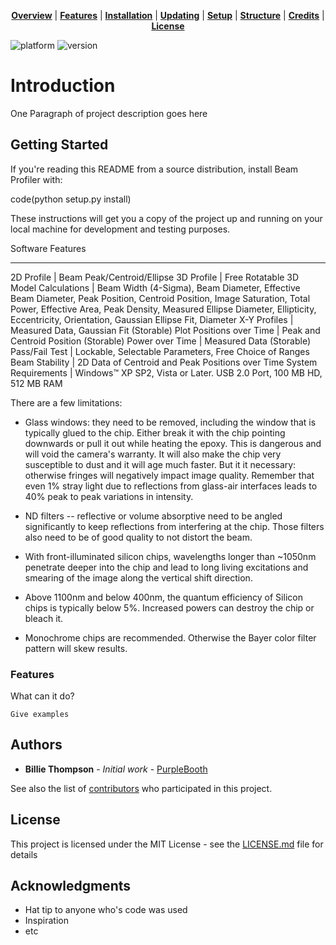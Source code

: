<p align="center">
<b><a href="#overview">Overview</a></b>
|
<b><a href="#features">Features</a></b>
|
<b><a href="#installation">Installation</a></b>
|
<b><a href="#updating">Updating</a></b>
|
<b><a href="#setup">Setup</a></b>
|
<b><a href="#structure">Structure</a></b>
|
<b><a href="#credits">Credits</a></b>
|
<b><a href="#license">License</a></b>
</p>

![platform](https://img.shields.io/badge/platform-OS%20X%20%7C%20Linux-808080.svg?style=flat-square)
![version](https://img.shields.io/badge/python-v2.7-brightgreen.svg)


# Introduction

One Paragraph of project description goes here

## Getting Started

If you're reading this README from a source distribution, install Beam Profiler
with:

code(python setup.py install)
    
These instructions will get you a copy of the project up and running on your local machine for development and testing purposes.

Software Features

-------------------------------------------------------
2D Profile                | Beam Peak/Centroid/Ellipse
3D Profile                | Free Rotatable 3D Model
Calculations              | Beam Width (4-Sigma), Beam Diameter, Effective Beam Diameter, Peak Position, Centroid Position, Image Saturation, Total Power, Effective Area, Peak Density, Measured Ellipse Diameter, Ellipticity, Eccentricity, Orientation, Gaussian Ellipse Fit, Diameter
X-Y Profiles              |	Measured Data, Gaussian Fit (Storable)
Plot Positions over Time  | Peak and Centroid Position (Storable)
Power over Time           | Measured Data (Storable)
Pass/Fail Test            | Lockable, Selectable Parameters, Free Choice of Ranges
Beam Stability            | 2D Data of Centroid and Peak Positions over Time
System Requirements       | Windows™ XP SP2, Vista or Later. USB 2.0 Port, 100 MB HD, 512 MB RAM

There are a few limitations:

  * Glass windows: they need to be removed, including the window that is
    typically glued to the chip. Either break it with the chip pointing
    downwards or pull it out while heating the epoxy. This is dangerous
    and will void the camera's warranty. It will also make the chip
    very susceptible to dust and it will age much faster. But it it
    necessary: otherwise fringes will negatively impact image quality.
    Remember that even 1% stray light due to reflections from glass-air
    interfaces leads to 40% peak to peak variations in intensity.

  * ND filters -- reflective or volume absorptive need to be angled
    significantly to keep reflections from interfering at the chip.
    Those filters also need to be of good quality to not distort the
    beam.

  * With front-illuminated silicon chips, wavelengths longer than
    ~1050nm penetrate deeper into the chip and lead to long living
    excitations and smearing of the image along the vertical shift
    direction.

  * Above 1100nm and below 400nm, the quantum efficiency of Silicon
    chips is typically below 5%. Increased powers can destroy the chip
    or bleach it.

  * Monochrome chips are recommended. Otherwise the Bayer color filter
    pattern will skew results.
    
### Features

What can it do?

```
Give examples
```

## Authors

* **Billie Thompson** - *Initial work* - [PurpleBooth](https://github.com/PurpleBooth)

See also the list of [contributors](https://github.com/your/project/contributors) who participated in this project.

## License

This project is licensed under the MIT License - see the [LICENSE.md](LICENSE.md) file for details

## Acknowledgments

* Hat tip to anyone who's code was used
* Inspiration
* etc

